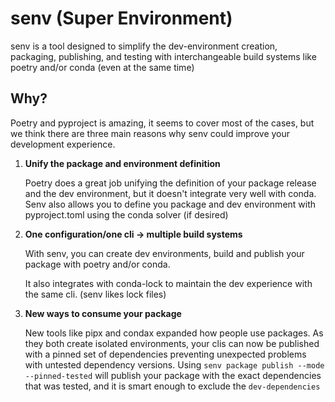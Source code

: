 # senv (Super Environment)

senv is a tool designed to simplify the dev-environment creation, packaging, publishing, and testing
with interchangeable build systems like poetry and/or conda (even at the same time)

## Why?
Poetry and pyproject is amazing, it seems to cover most of the cases, but we think 
there are three main reasons why senv could improve your development experience.

1. **Unify the package and environment definition**
   
   Poetry does a great job unifying the definition of your package release
   and the dev environment, but it doesn't integrate very well with conda.
   Senv also allows you to define you package and dev environment
   with pyproject.toml using the conda solver (if desired)

2. **One configuration/one cli -> multiple build systems**
   
   With senv, you can create dev environments, build and publish your package with poetry and/or conda.

   It also integrates with conda-lock to maintain the dev experience with the same cli. (senv likes lock files)

3. **New ways to consume your package**

   New tools like pipx and condax expanded how people use packages. As they both create isolated environments, 
   your clis can now be published with a pinned set of dependencies preventing unexpected problems with 
   untested dependency versions. Using `senv package publish --mode --pinned-tested` will publish your package 
   with the exact dependencies that was tested, and it is smart enough to exclude the `dev-dependencies`
   

